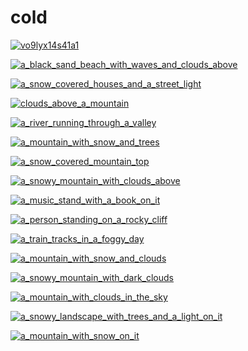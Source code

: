 # cold

<a href="vo9lyx14s41a1.webp"><img alt="vo9lyx14s41a1" src="vo9lyx14s41a1.webp"></a>

<a href="a_black_sand_beach_with_waves_and_clouds_above.jpg"><img alt="a_black_sand_beach_with_waves_and_clouds_above" src="a_black_sand_beach_with_waves_and_clouds_above.jpg"></a>

<a href="a_snow_covered_houses_and_a_street_light.png"><img alt="a_snow_covered_houses_and_a_street_light" src="a_snow_covered_houses_and_a_street_light.png"></a>

<a href="clouds_above_a_mountain.png"><img alt="clouds_above_a_mountain" src="clouds_above_a_mountain.png"></a>

<a href="a_river_running_through_a_valley.png"><img alt="a_river_running_through_a_valley" src="a_river_running_through_a_valley.png"></a>

<a href="a_mountain_with_snow_and_trees.jpg"><img alt="a_mountain_with_snow_and_trees" src="a_mountain_with_snow_and_trees.jpg"></a>

<a href="a_snow_covered_mountain_top.jpg"><img alt="a_snow_covered_mountain_top" src="a_snow_covered_mountain_top.jpg"></a>

<a href="a_snowy_mountain_with_clouds_above.jpg"><img alt="a_snowy_mountain_with_clouds_above" src="a_snowy_mountain_with_clouds_above.jpg"></a>

<a href="a_music_stand_with_a_book_on_it.jpg"><img alt="a_music_stand_with_a_book_on_it" src="a_music_stand_with_a_book_on_it.jpg"></a>

<a href="a_person_standing_on_a_rocky_cliff.png"><img alt="a_person_standing_on_a_rocky_cliff" src="a_person_standing_on_a_rocky_cliff.png"></a>

<a href="a_train_tracks_in_a_foggy_day.jpg"><img alt="a_train_tracks_in_a_foggy_day" src="a_train_tracks_in_a_foggy_day.jpg"></a>

<a href="a_mountain_with_snow_and_clouds.jpg"><img alt="a_mountain_with_snow_and_clouds" src="a_mountain_with_snow_and_clouds.jpg"></a>

<a href="a_snowy_mountain_with_dark_clouds.jpg"><img alt="a_snowy_mountain_with_dark_clouds" src="a_snowy_mountain_with_dark_clouds.jpg"></a>

<a href="a_mountain_with_clouds_in_the_sky.jpg"><img alt="a_mountain_with_clouds_in_the_sky" src="a_mountain_with_clouds_in_the_sky.jpg"></a>

<a href="a_snowy_landscape_with_trees_and_a_light_on_it.jpg"><img alt="a_snowy_landscape_with_trees_and_a_light_on_it" src="a_snowy_landscape_with_trees_and_a_light_on_it.jpg"></a>

<a href="a_mountain_with_snow_on_it.jpg"><img alt="a_mountain_with_snow_on_it" src="a_mountain_with_snow_on_it.jpg"></a>

